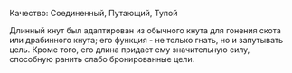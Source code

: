Качество: Соединенный, Путающий, Тупой

Длинный кнут был адаптирован из обычного кнута для гонения скота или драбинного кнута; его функция - не только гнать, но и запутывать цель. Кроме того, его длина придает ему значительную силу, способную ранить слабо бронированные цели.